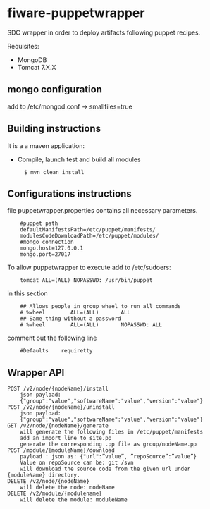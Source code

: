 fiware-puppetwrapper
===================

SDC wrapper in order to deploy artifacts following puppet recipes.

Requisites:
- MongoDB
- Tomcat 7.X.X

## mongo configuration
  add to /etc/mongod.conf -> smallfiles=true
  
## Building instructions
It is a a maven application:

- Compile, launch test and build all modules

        $ mvn clean install
        
## Configurations instructions
file puppetwrapper.properties contains all necessary parameters.

        #puppet path
        defaultManifestsPath=/etc/puppet/manifests/
        modulesCodeDownloadPath=/etc/puppet/modules/
        #mongo connection
        mongo.host=127.0.0.1
        mongo.port=27017
        
To allow puppetwrapper to execute add to /etc/sudoers: 

        tomcat ALL=(ALL) NOPASSWD: /usr/bin/puppet

in this section 

        ## Allows people in group wheel to run all commands
        # %wheel        ALL=(ALL)       ALL
        ## Same thing without a password
        # %wheel        ALL=(ALL)       NOPASSWD: ALL

comment out the following line 

        #Defaults    requiretty


## Wrapper API

    POST /v2/node/{nodeName}/install
        json payload:
        {"group":"value","softwareName":"value","version":"value"} 
    POST /v2/node/{nodeName}/uninstall
        json payload:
        {"group":"value","softwareName":"value","version":"value"} 
    GET /v2/node/{nodeName}/generate
        will generate the following files in /etc/puppet/manifests
        add an import line to site.pp
        generate the corresponding .pp file as group/nodeName.pp 
    POST /module/{moduleName}/download
        payload : json as: {"url":”value”, ”repoSource”:”value”}
        Value on repoSource can be: git /svn
        will download the source code from the given url under {moduleName} directory. 
    DELETE /v2/node/{nodeName}
        will delete the node: nodeName 
    DELETE /v2/module/{modulename}
        will delete the module: moduleName 


